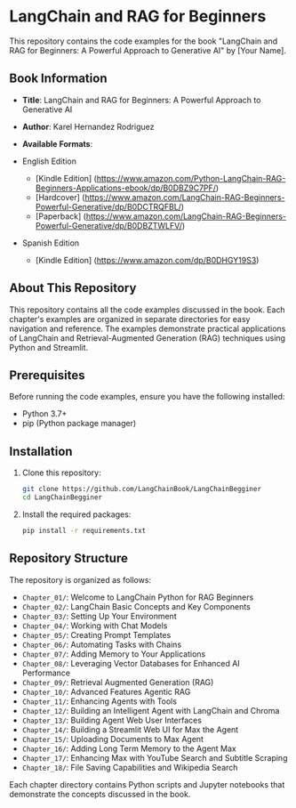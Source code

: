 # LangChain and RAG for Beginners

This repository contains the code examples for the book "LangChain and RAG for Beginners: A Powerful Approach to Generative AI" by [Your Name].

## Book Information

- **Title**: LangChain and RAG for Beginners: A Powerful Approach to Generative AI
- **Author**: Karel Hernandez Rodriguez
- **Available Formats**:
- English Edition
  - [Kindle Edition] (https://www.amazon.com/Python-LangChain-RAG-Beginners-Applications-ebook/dp/B0DBZ9C7PF/)
  - [Hardcover] (https://www.amazon.com/LangChain-RAG-Beginners-Powerful-Generative/dp/B0DCTRQFBL/)
  - [Paperback] (https://www.amazon.com/LangChain-RAG-Beginners-Powerful-Generative/dp/B0DBZTWLFV/)

- Spanish Edition
  - [Kindle Edition] (https://www.amazon.com/dp/B0DHGY19S3)
 

## About This Repository

This repository contains all the code examples discussed in the book. Each chapter's examples are organized in separate directories for easy navigation and reference. The examples demonstrate practical applications of LangChain and Retrieval-Augmented Generation (RAG) techniques using Python and Streamlit.

## Prerequisites

Before running the code examples, ensure you have the following installed:

- Python 3.7+
- pip (Python package manager)

## Installation

1. Clone this repository:
   ```bash
   git clone https://github.com/LangChainBook/LangChainBegginer
   cd LangChainBegginer
   ```

2. Install the required packages:
   ```bash
   pip install -r requirements.txt
   ```

## Repository Structure

The repository is organized as follows:

- `Chapter_01/`: Welcome to LangChain Python for RAG Beginners
- `Chapter_02/`: LangChain Basic Concepts and Key Components
- `Chapter_03/`: Setting Up Your Environment
- `Chapter_04/`: Working with Chat Models
- `Chapter_05/`: Creating Prompt Templates
- `Chapter_06/`: Automating Tasks with Chains
- `Chapter_07/`: Adding Memory to Your Applications
- `Chapter_08/`: Leveraging Vector Databases for Enhanced AI Performance
- `Chapter_09/`: Retrieval Augmented Generation (RAG)
- `Chapter_10/`: Advanced Features Agentic RAG
- `Chapter_11/`: Enhancing Agents with Tools
- `Chapter_12/`: Building an Intelligent Agent with LangChain and Chroma
- `Chapter_13/`: Building Agent Web User Interfaces
- `Chapter_14/`: Building a Streamlit Web UI for Max the Agent
- `Chapter_15/`: Uploading Documents to Max Agent
- `Chapter_16/`: Adding Long Term Memory to the Agent Max
- `Chapter_17/`: Enhancing Max with YouTube Search and Subtitle Scraping
- `Chapter_18/`: File Saving Capabilities and Wikipedia Search

Each chapter directory contains Python scripts and Jupyter notebooks that demonstrate the concepts discussed in the book.


